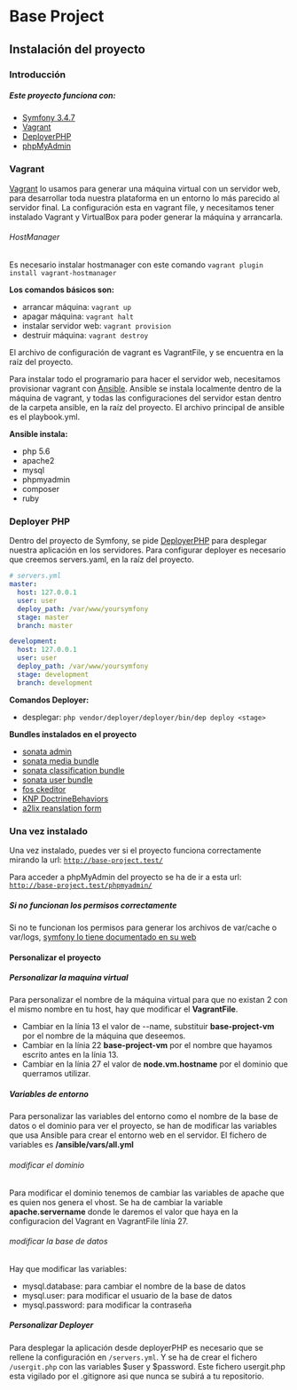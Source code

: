 # Base Project

## Instalación del proyecto

### Introducción

##### Este proyecto funciona con:
 * [Symfony 3.4.7](https://symfony.com/doc/current/index.html)
 * [Vagrant](https://www.vagrantup.com/docs/index.html)
 * [DeployerPHP](https://deployer.org/docs)
 * [phpMyAdmin](https://www.phpmyadmin.net/)
 
### Vagrant
 [Vagrant](https://www.vagrantup.com/docs/index.html) lo usamos para generar una máquina virtual con un servidor web, 
 para desarrollar toda nuestra plataforma en un entorno lo más parecido al 
 servidor final.
 La configuración esta en vagrant file, y necesitamos tener instalado Vagrant
 y VirtualBox para poder generar la máquina y arrancarla.
 
###### HostManager
 Es necesario instalar hostmanager  con este comando
 `vagrant plugin install vagrant-hostmanager`
 
 **Los comandos básicos son:**
   * arrancar máquina: `vagrant up` 
   * apagar máquina: `vagrant halt`
   * instalar servidor web: `vagrant provision`
   * destruir máquina: `vagrant destroy`
   
 El archivo de configuración de vagrant es VagrantFile, y se encuentra
 en la raíz del proyecto.
 
 Para instalar todo el programario para hacer el servidor web, necesitamos
 provisionar vagrant con [Ansible](https://docs.ansible.com/). 
 Ansible se instala localmente dentro de la máquina de vagrant, y todas las
 configuraciones del servidor estan dentro de la carpeta ansible, en la 
 raíz del proyecto.
 El archivo principal de ansible es el playbook.yml.
 
 **Ansible instala:**
  * php 5.6
  * apache2
  * mysql
  * phpmyadmin
  * composer
  * ruby
  
### Deployer PHP
Dentro del proyecto de Symfony, se pide [DeployerPHP](https://deployer.org/docs) para desplegar nuestra 
aplicación en los servidores.
Para configurar deployer es necesario que creemos servers.yaml, en la raíz
del proyecto.

```yaml
# servers.yml
master:
  host: 127.0.0.1
  user: user
  deploy_path: /var/www/yoursymfony
  stage: master
  branch: master

development:
  host: 127.0.0.1
  user: user
  deploy_path: /var/www/yoursymfony
  stage: development
  branch: development
```

**Comandos Deployer:**
 * desplegar: `php vendor/deployer/deployer/bin/dep deploy <stage>`
 
 **Bundles instalados en el proyecto**
  * [sonata admin](https://sonata-project.org/bundles/admin/3-x/doc/index.html)
  * [sonata media bundle](https://sonata-project.org/bundles/media/3-x/doc/index.html)
  * [sonata classification bundle](https://sonata-project.org/bundles/classification/2-x/doc/reference/introduction.html)
  * [sonata user bundle](https://sonata-project.org/bundles/user/4-x/doc/index.html)
  * [fos ckeditor](https://symfony.com/doc/current/bundles/FOSCKEditorBundle/installation.html)
  * [KNP DoctrineBehaviors](https://github.com/KnpLabs/DoctrineBehaviors)
  * [a2lix reanslation form](https://a2lix.fr/bundles/translation-form/2.x.html)
  
### Una vez instalado
 Una vez instalado, puedes ver si el proyecto funciona correctamente mirando la url: [`http://base-project.test/`](http://base-project.test/)
 
 Para acceder a phpMyAdmin del proyecto se ha de ir a esta url: [`http://base-project.test/phpmyadmin/`](http://base-project.test/phpmyadmin/)
 
 ##### Si no funcionan los permisos correctamente
 Si no te funcionan los permisos para generar los archivos de var/cache o var/logs, [symfony lo tiene documentado en su web](https://symfony.com/doc/3.3/setup/file_permissions.html)
 
 #### Personalizar el proyecto
 ##### Personalizar la maquina virtual
 Para personalizar el nombre de la máquina virtual para que no existan 2 con el mismo nombre en tu host, hay que modificar el **VagrantFile**.
 - Cambiar en la línia 13 el valor de --name, substituir **base-project-vm** por el nombre de la máquina que deseemos.
 - Cambiar en la línia 22 **base-project-vm** por el nombre que hayamos escrito antes en la línia 13.
 - Cambiar en la línia 27 el valor de **node.vm.hostname** por el dominio que querramos utilizar. 
 
 ##### Variables de entorno
 Para personalizar las variables del entorno como el nombre de la base de datos o el dominio para ver el proyecto, se han de modificar las variables que usa Ansible para crear el entorno web en el servidor.
 El fichero de variables es **/ansible/vars/all.yml**
 
 ###### modificar el dominio
 Para modificar el dominio tenemos de cambiar las variables de apache que es quien nos genera el vhost. Se ha de cambiar la variable **apache.servername** donde le daremos el valor que haya en la configuracion del Vagrant en VagrantFile línia 27.
 
 ###### modificar la base de datos
 Hay que modificar las variables: 
 - mysql.database: para cambiar el nombre de la base de datos
 - mysql.user: para modificar el usuario de la base de datos
 - mysql.password: para modificar la contraseña
 
 ##### Personalizar Deployer
 Para desplegar la aplicación desde deployerPHP es necesario que se rellene la configuración en `/servers.yml`. Y se ha de crear el fichero `/usergit.php` con las variables $user y $password. Este fichero usergit.php esta vigilado por el .gitignore
asi que nunca se subirá a tu repositorio. 
 
  
